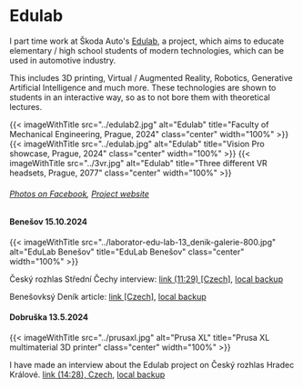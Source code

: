 # Edulab

I part time work at Škoda Auto's [Edulab](https://skodaauto-edulab.cz/), a project, which aims to educate elementary / high school students of modern technologies, which can be used in automotive industry.

This includes 3D printing, Virtual / Augmented Reality, Robotics, Generative Artificial Intelligence and much more. These technologies are shown to students in an interactive way, so as to not bore them with theoretical lectures.

{{< imageWithTitle src="../edulab2.jpg" alt="Edulab" title="Faculty of Mechanical Engineering, Prague, 2024" class="center" width="100%" >}}
{{< imageWithTitle src="../edulab.jpg" alt="Edulab" title="Vision Pro showcase, Prague, 2024" class="center" width="100%" >}}
{{< imageWithTitle src="../3vr.jpg" alt="Edulab" title="Three different VR headsets, Prague, 2077" class="center" width="100%" >}}

###### [Photos on Facebook](https://www.facebook.com/Strojarna.cz/posts/pfbid0329xnZqJn75Jvz6CnJSw37geQe4eN8Xf47igoKmdhHJm6nXELJiNznxeoiGbxauCJl), [Project website](https://skodaauto-edulab.cz/)

#### Benešov 15.10.2024
{{< imageWithTitle src="../laborator-edu-lab-13_denik-galerie-800.jpg" alt="EduLab Benešov" title="EduLab Benešov" class="center" width="100%" >}}

Český rozhlas Střední Čechy interview: [link (11:29) [Czech]](https://program.rozhlas.cz/zaznamy#/strednicechy/46/2024-10-15), [local backup](../edulab_benesov_cro.mp3)

Benešovksý Deník article: [link [Czech]](https://benesovsky.denik.cz/zpravy_region/mobilni-laborator-zaparkovala-v-centru-benesova-k-dispozici-je-zakum-i-dospelym.html), [local backup](../benesovsky_denik_edulab.pdf)

#### Dobruška 13.5.2024

{{< imageWithTitle src="../prusaxl.jpg" alt="Prusa XL" title="Prusa XL multimaterial 3D printer" class="center" width="100%" >}}

I have made an interview about the Edulab project on Český rozhlas Hradec Králové. [link (14:28), Czech](https://program.rozhlas.cz/zaznamy#/hradec/36/2024-05-20), [local backup](../dobruska.mp3)